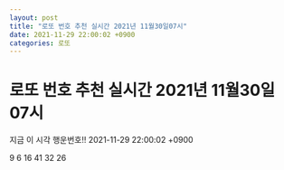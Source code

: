 ```yaml
---
layout: post
title: "로또 번호 추천 실시간 2021년 11월30일07시"
date: 2021-11-29 22:00:02 +0900
categories: 로또
---
```


# 로또 번호 추천 실시간 2021년 11월30일07시

지금 이 시각 행운번호!! 2021-11-29 22:00:02 +0900

 9  6  16  41  32  26 

